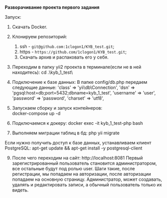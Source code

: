**Разворачивание проекта первого задания**

Запуск:
1. Скачать Docker.

2. Клонируем репозиторий:
	1) ssh - `git@github.com:1clogon1/KYB_test.git`;
	2) https - `https://github.com/1clogon1/KYB_test.git`;
	3) Скачать архив и распаковать его у себя.

3. Переходим в папку yii2 проекта в терминале(если не в ней находитесь): 
	cd .\kyb_1_test\

4. Подключение к базе данных:
  В папке config/db.php передаем следующие данные:
    'class' => 'yii\db\Connection',
    'dsn' => 'pgsql:host=db;port=5432;dbname=kyb_1_test',
    'username' => 'user',
    'password' => 'password',
    'charset' => 'utf8',

5. Запускаем сборку и запуск контейнеров:          
  docker-compose up -d

6. Подключаемся к докеру:
  docker exec -it kyb_1_test-php bash

7. Выполняем миграции таблиц в бд:
  php yii migrate

Если нужно получить доступ к базе данных, устанавливаем клиент PostgreSQL:
  apt-get update && apt-get install -y postgresql-client

9. После чего переходим на сайт:
   http://localhost:8081
Первый зарегистрированный пользователь становится администратором, все остальные будут под ролью user.
Шаги такие, после регистрации, мы попадаем на авторизации, после авторизации попадаем на основную страницу.
Администратор, может создавать, удалять и редактировать записи, а обычный пользователь только их видеть.
